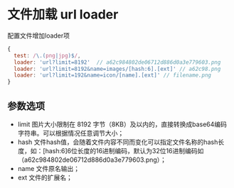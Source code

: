 # 文件加载 url loader
配置文件增加loader项
```JavaScript
{
  test: /\.(png|jpg)$/,
  loader: 'url?limit=8192'  // a62c984802de06712d886d0a3e779603.png
  loader: 'url?limit=8192&name=images/[hash:6].[ext]' // a62c98.png
  loader: 'url?limit=192&name=icon/[name].[ext]' // filename.png
}
```
## 参数选项
- limit 图片大小限制在 8192 字节（8KB）及以内的，直接转换成base64编码字符串。可以根据情况任意调节大小；
- hash 文件hash值，会随着文件内容不同而变化可以指定文件名称的hash长度，如：[hash:6]6位长度的16进制编码，默认为32位16进制编码如（a62c984802de06712d886d0a3e779603.png）；
- name 文件原名输出；
- ext 文件的扩展名；
